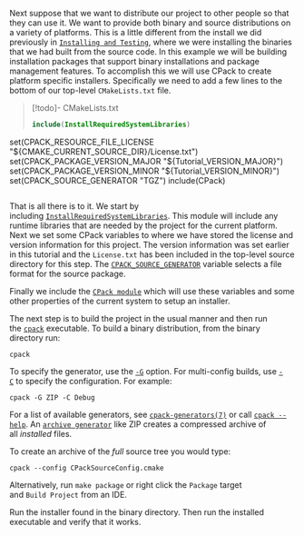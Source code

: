 Next suppose that we want to distribute our project to other people so that they can use it. We want to provide both binary and source distributions on a variety of platforms. This is a little different from the install we did previously in [`Installing and Testing`]( https://cmake.org/cmake/help/latest/guide/tutorial/Installing%20and%20Testing.html#guide:tutorial/Installing%20and%20Testing "tutorial/Installing and Testing"), where we were installing the binaries that we had built from the source code. In this example we will be building installation packages that support binary installations and package management features. To accomplish this we will use CPack to create platform specific installers. Specifically we need to add a few lines to the bottom of our top-level `CMakeLists.txt` file.

>[!todo]- CMakeLists.txt
> ```cmake
>include(InstallRequiredSystemLibraries)
set(CPACK_RESOURCE_FILE_LICENSE "${CMAKE_CURRENT_SOURCE_DIR}/License.txt")
set(CPACK_PACKAGE_VERSION_MAJOR "${Tutorial_VERSION_MAJOR}")
set(CPACK_PACKAGE_VERSION_MINOR "${Tutorial_VERSION_MINOR}")
set(CPACK_SOURCE_GENERATOR "TGZ")
include(CPack)
>```

That is all there is to it. We start by including [`InstallRequiredSystemLibraries`](https://cmake.org/cmake/help/latest/module/InstallRequiredSystemLibraries.html#module:InstallRequiredSystemLibraries "InstallRequiredSystemLibraries"). This module will include any runtime libraries that are needed by the project for the current platform. Next we set some CPack variables to where we have stored the license and version information for this project. The version information was set earlier in this tutorial and the `License.txt` has been included in the top-level source directory for this step. The [`CPACK_SOURCE_GENERATOR`](https://cmake.org/cmake/help/latest/module/CPack.html#variable:CPACK_SOURCE_GENERATOR "CPACK_SOURCE_GENERATOR") variable selects a file format for the source package.

Finally we include the [`CPack module`](https://cmake.org/cmake/help/latest/module/CPack.html#module:CPack "CPack") which will use these variables and some other properties of the current system to setup an installer.

The next step is to build the project in the usual manner and then run the [`cpack`](https://cmake.org/cmake/help/latest/manual/cpack.1.html#manual:cpack(1) "cpack(1)") executable. To build a binary distribution, from the binary directory run:

```shell
cpack
```

To specify the generator, use the [`-G`](https://cmake.org/cmake/help/latest/manual/cpack.1.html#cmdoption-cpack-G) option. For multi-config builds, use [`-C`](https://cmake.org/cmake/help/latest/manual/cpack.1.html#cmdoption-cpack-C) to specify the configuration. For example:

```shell
cpack -G ZIP -C Debug
```

For a list of available generators, see [`cpack-generators(7)`](https://cmake.org/cmake/help/latest/manual/cpack-generators.7.html#manual:cpack-generators(7) "cpack-generators(7)") or call [`cpack --help`](https://cmake.org/cmake/help/latest/manual/cpack.1.html#cmdoption-cpack-h). An [`archive generator`](https://cmake.org/cmake/help/latest/cpack_gen/archive.html#cpack_gen:CPack%20Archive%20Generator "CPack Archive Generator") like ZIP creates a compressed archive of all _installed_ files.

To create an archive of the _full_ source tree you would type:

```shell
cpack --config CPackSourceConfig.cmake
```

Alternatively, run `make package` or right click the `Package` target and `Build Project` from an IDE.

Run the installer found in the binary directory. Then run the installed executable and verify that it works.